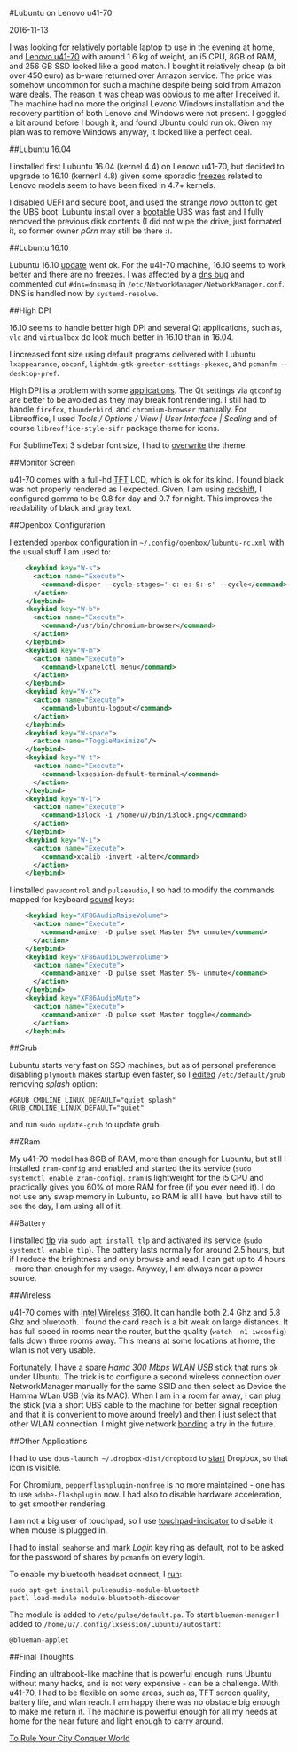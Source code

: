 #Lubuntu on Lenovo u41-70

2016-11-13

<!--- tags: linux -->

I was looking for relatively portable laptop to use in the evening at home, and [Lenovo u41-70](https://filedownload.lenovo.com/supportdata/product.html?id=Laptops-and-netbooks/u-series/u41-70) with around 1.6 kg of weight, an i5 CPU, 8GB of RAM, and 256 GB SSD looked like a good match. I bought it relatively cheap (a bit over 450 euro) as b-ware returned over Amazon service. The price was somehow uncommon for such a machine despite being sold from Amazon ware deals. The reason it was cheap was obvious to me after I received it. The machine had no more the original Levono Windows installation and the recovery partition of both Lenovo and Windows were not present. I goggled a bit around before I bough it, and found Ubuntu could run ok. Given my plan was to remove Windows anyway, it looked like a perfect deal.

##Lubuntu 16.04

I installed first Lubuntu 16.04 (kernel 4.4) on Lenovo u41-70, but decided to upgrade to 16.10 (kernenl 4.8) given some sporadic [freezes](http://askubuntu.com/questions/761706/ubuntu-15-10-and-16-04-keep-freezing-randomly) related to Lenovo models seem to have been fixed in 4.7+ kernels.

I disabled UEFI and secure boot, and used the strange *novo* button to get the UBS boot. Lubuntu install over a [bootable](https://www.ubuntu.com/download/desktop/create-a-usb-stick-on-windows) UBS was fast and I fully removed the previous disk contents (I did not wipe the drive, just formated it, so former owner *p0rn* may still be there :).

##Lubuntu 16.10

Lubuntu 16.10 [update](https://wiki.ubuntu.com/YakketyYak/ReleaseNotes) went ok. For the u41-70 machine, 16.10 seems to work better and there are no freezes. I was affected by a [dns bug](https://bugs.launchpad.net/ubuntu/+source/network-manager/+bug/1633912) and commented out `#dns=dnsmasq` in `/etc/NetworkManager/NetworkManager.conf`. DNS is handled now by `systemd-resolve`.

##High DPI

16.10 seems to handle better high DPI and several Qt applications, such as, `vlc` and `virtualbox` do look much better in 16.10 than in 16.04.

I increased font size using default programs delivered with Lubuntu `lxappearance`, `obconf`, `lightdm-gtk-greeter-settings-pkexec`, and `pcmanfm --desktop-pref`.

High DPI is a problem with some [applications](https://wiki.archlinux.org/index.php/HiDPI#Applications). The Qt settings via `qtconfig` are better to be avoided as they may break font rendering. I still had to handle `firefox`, `thunderbird`, and `chromium-browser` manually. For Libreoffice, I used *Tools / Options / View | User Interface | Scaling* and of course `libreoffice-style-sifr` package theme for icons.

For SublimeText 3 sidebar font size, I had to [overwrite](http://stackoverflow.com/questions/18288870/sublime-text-3-how-to-change-the-font-size-of-the-file-sidebar) the theme.

##Monitor Screen

u41-70 comes with a full-hd [TFT](https://www.quora.com/What-is-the-difference-between-an-IPS-screen-and-a-TFT-screen) LCD, which is ok for its kind. I found black was not properly rendered as I expected. Given, I am using [redshift](http://jonls.dk/redshift/), I configured gamma to be 0.8 for day and 0.7 for night. This improves the readability of black and gray text.

##Openbox Configurarion

I extended `openbox` configuration in `~/.config/openbox/lubuntu-rc.xml` with the usual stuff I am used to:

```xml
    <keybind key="W-s">
      <action name="Execute">
        <command>disper --cycle-stages='-c:-e:-S:-s' --cycle</command>
      </action>
    </keybind>
    <keybind key="W-b">
      <action name="Execute">
        <command>/usr/bin/chromium-browser</command>
      </action>
    </keybind>
    <keybind key="W-m">
      <action name="Execute">
        <command>lxpanelctl menu</command>
      </action>
    </keybind>
    <keybind key="W-x">
      <action name="Execute">
        <command>lubuntu-logout</command>
      </action>
    </keybind>
    <keybind key="W-space">
      <action name="ToggleMaximize"/>
    </keybind>
    <keybind key="W-t">
      <action name="Execute">
        <command>lxsession-default-terminal</command>
      </action>
    </keybind>
    <keybind key="W-l">
      <action name="Execute">
        <command>i3lock -i /home/u7/bin/i3lock.png</command>
      </action>
    </keybind>
    <keybind key="W-i">
      <action name="Execute">
        <command>xcalib -invert -alter</command>
      </action>
    </keybind>
```

I installed `pavucontrol` and `pulseaudio`, I so had to modify the commands mapped for keyboard [sound](http://askubuntu.com/questions/97936/terminal-command-to-set-audio-volume) keys:

```xml
    <keybind key="XF86AudioRaiseVolume">
      <action name="Execute">
        <command>amixer -D pulse sset Master 5%+ unmute</command>
      </action>
    </keybind>
    <keybind key="XF86AudioLowerVolume">
      <action name="Execute">
        <command>amixer -D pulse sset Master 5%- unmute</command>
      </action>
    </keybind>
    <keybind key="XF86AudioMute">
      <action name="Execute">
        <command>amixer -D pulse sset Master toggle</command>
      </action>
    </keybind>
```

##Grub

Lubuntu starts very fast on SSD machines, but as of personal preference disabling `plymouth` makes startup even faster, so I [edited](http://askubuntu.com/questions/265010/how-do-i-edit-grub-menu) `/etc/default/grub` removing *splash* option:

```
#GRUB_CMDLINE_LINUX_DEFAULT="quiet splash"
GRUB_CMDLINE_LINUX_DEFAULT="quiet"
```

and run `sudo update-grub` to update grub.

##ZRam

My u41-70 model has 8GB of RAM, more than enough for Lubuntu, but still I installed `zram-config` and enabled and started the its service (`sudo systemctl enable zram-config`). `zram` is lightweight for the i5 CPU and practically gives you 60% of more RAM for free (if you ever need it). I do not use any swap memory in Lubuntu, so RAM is all I have, but have still to see the day, I am using all of it.

##Battery

I installed [tlp](http://linrunner.de/en/tlp/docs/tlp-linux-advanced-power-management.html) via `sudo apt install tlp` and activated its service (`sudo systemctl enable tlp`). The battery lasts normally for around 2.5 hours, but if I reduce the brightness and only browse and read, I can get up to 4 hours - more than enough for my usage. Anyway, I am always near a power source.

##Wireless

u41-70 comes with [Intel Wireless 3160](https://wireless.wiki.kernel.org/en/users/Drivers/iwlwifi). It can handle both 2.4 Ghz and 5.8 Ghz and bluetooth. I found the card reach is a bit weak on large distances. It has full speed in rooms near the router, but the quality (`watch -n1 iwconfig`) falls down three rooms away. This means at some locations at home, the wlan is not very usable.

Fortunately, I have a spare *Hama 300 Mbps WLAN USB* stick that runs ok under Ubuntu. The trick is to configure a second wireless connection over NetworkManager manually for the same SSID and then select as Device the Hamma WLan USB (via its MAC). When I am in a room far away, I can plug the stick (via a short UBS cable to the machine for better signal reception and that it is convenient to move around freely) and then I just select that other WLAN connection. I might give network [bonding](https://www.howtoforge.com/network_bonding_ubuntu_6.10) a try in the future.

##Other Applications

I had to use `dbus-launch ~/.dropbox-dist/dropboxd` to [start](http://askubuntu.com/questions/732967/dropbox-icon-is-not-working-xubuntu-14-04-lts-64) Dropbox, so that icon is visible.

For Chromium, `pepperflashplugin-nonfree` is no more maintained - one has to use `adobe-flashplugin` now. I had also to disable hardware acceleration, to get smoother rendering.

I am not a big user of touchpad, so I use [touchpad-indicator](https://launchpad.net/~atareao/+archive/ubuntu/atareao) to disable it when mouse is plugged in.

I had to install `seahorse` and mark *Login* key ring as default, not to be asked for the password of shares by `pcmanfm` on every login.

To enable my bluetooth headset connect, I [run](http://askubuntu.com/questions/801404/bluetooth-connection-failed-blueman-bluez-errors-dbusfailederror-protocol-no):

```
sudo apt-get install pulseaudio-module-bluetooth
pactl load-module module-bluetooth-discover
```

The module is added to `/etc/pulse/default.pa`. To start `blueman-manager` I added to `/home/u7/.config/lxsession/Lubuntu/autostart`:

```
@blueman-applet
```

##Final Thoughts

Finding an ultrabook-like machine that is powerful enough, runs Ubuntu without many hacks, and is not very expensive - can be a challenge. With u41-70, I had to be flexible on some areas, such as, TFT screen quality, battery life, and wlan reach. I am happy there was no obstacle big enough to make me return it. The machine is powerful enough for all my needs at home for the near future and light enough to carry around.


<ins class='nfooter'><a rel='next' id='fnext' href='#blog/2016/2016-10-30-To-Rule-Your-City-Conquer-World.md'>To Rule Your City Conquer World</a></ins>
